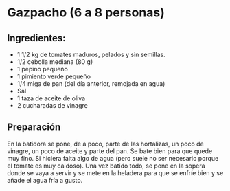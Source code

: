 # Gazpacho (6 a 8 personas)

## Ingredientes:

- 1 1/2 kg de tomates maduros, pelados y sin semillas.
- 1/2 cebolla mediana (80 g)
- 1 pepino pequeño
- 1 pimiento verde pequeño
- 1/4 miga de pan (del día anterior, remojada en agua)
- Sal
- 1 taza de aceite de oliva
- 2 cucharadas de vinagre

## Preparación 
En la batidora se pone, de a poco, parte de las hortalizas, un poco de vinagre, un poco de aceite y parte del pan. Se bate bien para que quede muy fino. Si hiciera falta algo de agua (pero suele no ser necesario porque el tomate es muy caldoso).
Una vez batido todo, se pone en la sopera donde se vaya a servir y se mete en la heladera para que se enfríe bien y se añade el agua fría a gusto.
